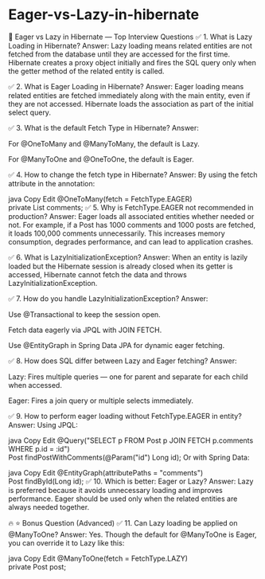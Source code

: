 # Eager-vs-Lazy-in-hibernate

🚀 Eager vs Lazy in Hibernate — Top Interview Questions
✅ 1. What is Lazy Loading in Hibernate?
Answer:
Lazy loading means related entities are not fetched from the database until they are accessed for the first time. Hibernate creates a proxy object initially and fires the SQL query only when the getter method of the related entity is called.

✅ 2. What is Eager Loading in Hibernate?
Answer:
Eager loading means related entities are fetched immediately along with the main entity, even if they are not accessed. Hibernate loads the association as part of the initial select query.

✅ 3. What is the default Fetch Type in Hibernate?
Answer:

For @OneToMany and @ManyToMany, the default is Lazy.

For @ManyToOne and @OneToOne, the default is Eager.

✅ 4. How to change the fetch type in Hibernate?
Answer:
By using the fetch attribute in the annotation:

java
Copy
Edit
@OneToMany(fetch = FetchType.EAGER)  
private List<Comment> comments;
✅ 5. Why is FetchType.EAGER not recommended in production?
Answer:
Eager loads all associated entities whether needed or not. For example, if a Post has 1000 comments and 1000 posts are fetched, it loads 100,000 comments unnecessarily. This increases memory consumption, degrades performance, and can lead to application crashes.

✅ 6. What is LazyInitializationException?
Answer:
When an entity is lazily loaded but the Hibernate session is already closed when its getter is accessed, Hibernate cannot fetch the data and throws LazyInitializationException.

✅ 7. How do you handle LazyInitializationException?
Answer:

Use @Transactional to keep the session open.

Fetch data eagerly via JPQL with JOIN FETCH.

Use @EntityGraph in Spring Data JPA for dynamic eager fetching.

✅ 8. How does SQL differ between Lazy and Eager fetching?
Answer:

Lazy: Fires multiple queries — one for parent and separate for each child when accessed.

Eager: Fires a join query or multiple selects immediately.

✅ 9. How to perform eager loading without FetchType.EAGER in entity?
Answer:
Using JPQL:

java
Copy
Edit
@Query("SELECT p FROM Post p JOIN FETCH p.comments WHERE p.id = :id")  
Post findPostWithComments(@Param("id") Long id);
Or with Spring Data:

java
Copy
Edit
@EntityGraph(attributePaths = "comments")  
Post findById(Long id);
✅ 10. Which is better: Eager or Lazy?
Answer:
Lazy is preferred because it avoids unnecessary loading and improves performance. Eager should be used only when the related entities are always needed together.

🔥 ⭐ Bonus Question (Advanced)
✅ 11. Can Lazy loading be applied on @ManyToOne?
Answer:
Yes. Though the default for @ManyToOne is Eager, you can override it to Lazy like this:

java
Copy
Edit
@ManyToOne(fetch = FetchType.LAZY)  
private Post post;
